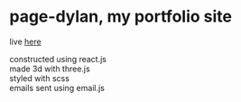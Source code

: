 # page-dylan, my portfolio site

live [here](https://dylanbank.github.io/page-dylan/)

constructed using react.js  
made 3d with three.js  
styled with scss  
emails sent using email.js 

